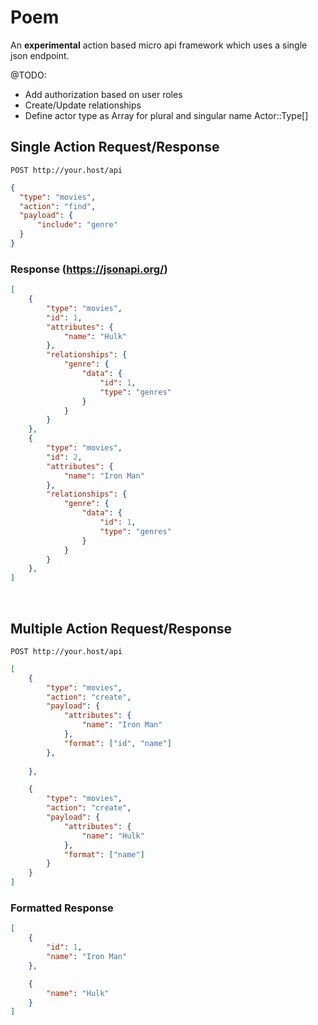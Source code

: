# Poem

An **experimental** action based micro api framework which uses a single json endpoint. 

@TODO:
* Add authorization based on user roles
* Create/Update relationships
* Define actor type as Array for plural and singular name Actor::Type[]

## Single Action Request/Response
``POST http://your.host/api``

```json
{
  "type": "movies",
  "action": "find",
  "payload": {
      "include": "genre"
  }
}
```

### Response (https://jsonapi.org/)

```json
[
    {
        "type": "movies",
        "id": 1,
        "attributes": {
            "name": "Hulk"
        },
        "relationships": {
            "genre": {
                "data": {
                    "id": 1,
                    "type": "genres"
                }
            }
        }
    },
    {
        "type": "movies",
        "id": 2,
        "attributes": {
            "name": "Iron Man"
        },
        "relationships": {
            "genre": {
                "data": {
                    "id": 1,
                    "type": "genres"
                }
            }
        }
    },
]
```
<br />

## Multiple Action Request/Response
``POST http://your.host/api``

```json
[
    {
        "type": "movies",
        "action": "create",
        "payload": {
            "attributes": {
                "name": "Iron Man"
            },
            "format": ["id", "name"]
        },
        
    },

    {
        "type": "movies",
        "action": "create",
        "payload": {
            "attributes": {
                "name": "Hulk"
            },
            "format": ["name"]
        }
    }
]
```

### Formatted Response

```json
[
    {
        "id": 1,
        "name": "Iron Man"
    },

    {
        "name": "Hulk"
    }
]
```